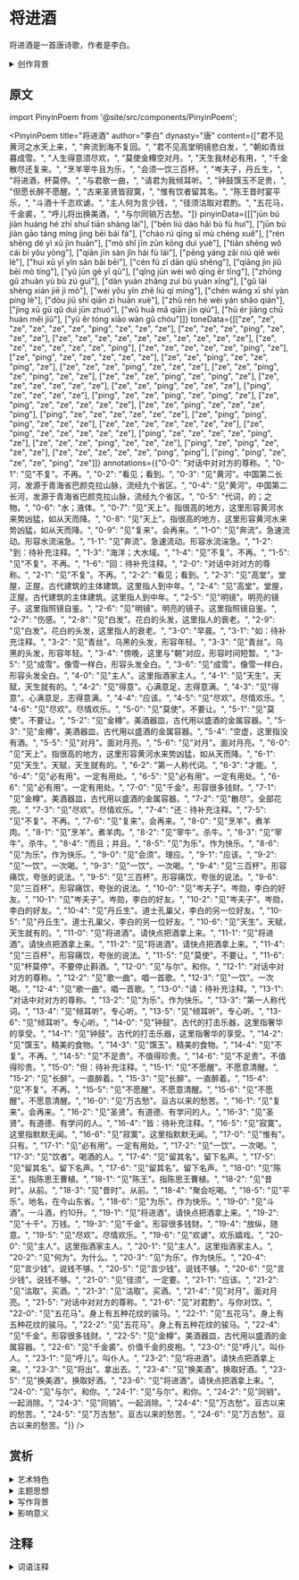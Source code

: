 # 将进酒

将进酒是一首唐诗歌，作者是李白。

<details>
<summary>创作背景</summary>

这首诗作于唐，具体创作年代已不可考。

</details>

## 原文

import PinyinPoem from '@site/src/components/PinyinPoem';

<PinyinPoem 
  title="将进酒"
  author="李白"
  dynasty="唐"
  content={["君不见黄河之水天上来，", "奔流到海不复回。", "君不见高堂明镜悲白发，", "朝如青丝暮成雪。", "人生得意须尽欢，", "莫使金樽空对月。", "天生我材必有用，", "千金散尽还复来。", "烹羊宰牛且为乐，", "会须一饮三百杯。", "岑夫子，丹丘生，", "将进酒，杯莫停。", "与君歌一曲，", "请君为我倾耳听。", "钟鼓馔玉不足贵，", "但愿长醉不愿醒。", "古来圣贤皆寂寞，", "惟有饮者留其名。", "陈王昔时宴平乐，", "斗酒十千恣欢谑。", "主人何为言少钱，", "径须沽取对君酌。", "五花马，千金裘，", "呼儿将出换美酒，", "与尔同销万古愁。"]}
  pinyinData={[["jūn bú jiàn huáng hé zhī shuǐ tiān shàng lái"], ["bēn liú dào hǎi bù fù huí"], ["jūn bú jiàn gāo táng míng jìng bēi bái fà"], ["cháo rú qīng sī mù chéng xuě"], ["rén shēng dé yì xū jìn huān"], ["mò shǐ jīn zūn kōng duì yuè"], ["tiān shēng wǒ cái bì yǒu yòng"], ["qiān jīn sàn jǐn hái fù lái"], ["pēng yáng zǎi niú qiě wèi lè"], ["huì xū yī yǐn sān bǎi bēi"], ["cén fū zǐ dān qiū shēng"], ["qiāng jìn jiǔ bēi mò tíng"], ["yǔ jūn gē yī qū"], ["qǐng jūn wèi wǒ qīng ěr tīng"], ["zhōng gǔ zhuàn yù bù zú guì"], ["dàn yuàn zhǎng zuì bù yuàn xǐng"], ["gǔ lái shèng xián jiē jì mò"], ["wéi yǒu yǐn zhě liú qí míng"], ["chén wáng xī shí yàn píng lè"], ["dòu jiǔ shí qiān zì huān xuè"], ["zhǔ rén hé wèi yán shǎo qián"], ["jìng xū gū qǔ duì jūn zhuó"], ["wǔ huā mǎ qiān jīn qiú"], ["hū ér jiāng chū huàn měi jiǔ"], ["yǔ ěr tóng xiāo wàn gǔ chóu"]]}
  toneData={[["ze", "ze", "ze", "ze", "ze", "ze", "ping", "ze", "ze", "ze"], ["ze", "ze", "ze", "ping", "ze", "ze", "ze"], ["ze", "ze", "ze", "ze", "ze", "ze", "ze", "ze", "ze", "ze"], ["ze", "ze", "ze", "ze", "ze", "ze", "ping"], ["ze", "ze", "ze", "ze", "ze", "ping", "ze"], ["ze", "ping", "ze", "ze", "ze", "ze", "ze"], ["ze", "ze", "ping", "ze", "ze", "ping", "ze"], ["ze", "ze", "ze", "ping", "ze", "ze", "ze"], ["ze", "ze", "ping", "ze", "ping", "ze", "ze"], ["ze", "ze", "ze", "ping", "ze", "ping", "ze"], ["ze", "ze", "ze", "ze", "ze", "ze"], ["ze", "ze", "ping", "ze", "ze", "ze"], ["ping", "ze", "ze", "ze", "ze"], ["ping", "ze", "ze", "ping", "ze", "ping", "ze"], ["ze", "ping", "ze", "ze", "ze", "ze", "ze"], ["ze", "ze", "ping", "ze", "ze", "ze", "ping"], ["ping", "ze", "ze", "ze", "ze", "ze", "ze"], ["ze", "ping", "ping", "ping", "ze", "ze", "ze"], ["ze", "ze", "ze", "ze", "ze", "ze", "ze"], ["ze", "ping", "ze", "ze", "ze", "ze", "ze"], ["ping", "ze", "ze", "ze", "ze", "ping", "ze"], ["ze", "ze", "ze", "ping", "ze", "ze", "ze"], ["ping", "ze", "ping", "ze", "ze", "ze"], ["ze", "ze", "ze", "ze", "ze", "ping", "ping"], ["ping", "ping", "ze", "ze", "ze", "ping", "ze"]]}
  annotations={{"0-0": "对话中对对方的尊称。", "0-1": "见\"不复\"。不再。", "0-2": "看见；看到。", "0-3": "见\"黄河\"。中国第二长河，发源于青海省巴颜克拉山脉，流经九个省区。", "0-4": "见\"黄河\"。中国第二长河，发源于青海省巴颜克拉山脉，流经九个省区。", "0-5": "代词，的；之物。", "0-6": "水；液体。", "0-7": "见\"天上\"。指很高的地方，这里形容黄河水来势凶猛，如从天而降。", "0-8": "见\"天上\"。指很高的地方，这里形容黄河水来势凶猛，如从天而降。", "0-9": "见\"复来\"。会再来。", "1-0": "见\"奔流\"。急速流动。形容水流湍急。", "1-1": "见\"奔流\"。急速流动。形容水流湍急。", "1-2": "到：待补充注释。", "1-3": "海洋；大水域。", "1-4": "见\"不复\"。不再。", "1-5": "见\"不复\"。不再。", "1-6": "回：待补充注释。", "2-0": "对话中对对方的尊称。", "2-1": "见\"不复\"。不再。", "2-2": "看见；看到。", "2-3": "见\"高堂\"。堂屋，正屋。古代建筑的主体建筑。这里指人到中年。", "2-4": "见\"高堂\"。堂屋，正屋。古代建筑的主体建筑。这里指人到中年。", "2-5": "见\"明镜\"。明亮的镜子。这里指照镜自鉴。", "2-6": "见\"明镜\"。明亮的镜子。这里指照镜自鉴。", "2-7": "伤感。", "2-8": "见\"白发\"。花白的头发，这里指人的衰老。", "2-9": "见\"白发\"。花白的头发，这里指人的衰老。", "3-0": "早晨。", "3-1": "如：待补充注释。", "3-2": "见\"青丝\"。乌黑的头发，形容年轻。", "3-3": "见\"青丝\"。乌黑的头发，形容年轻。", "3-4": "傍晚，这里与\"朝\"对应，形容时间短暂。", "3-5": "见\"成雪\"。像雪一样白，形容头发全白。", "3-6": "见\"成雪\"。像雪一样白，形容头发全白。", "4-0": "见\"主人\"。这里指酒家主人。", "4-1": "见\"天生\"。天赋，天生就有的。", "4-2": "见\"得意\"。心满意足，志得意满。", "4-3": "见\"得意\"。心满意足，志得意满。", "4-4": "应该。", "4-5": "见\"尽欢\"。尽情欢乐。", "4-6": "见\"尽欢\"。尽情欢乐。", "5-0": "见\"莫使\"。不要让。", "5-1": "见\"莫使\"。不要让。", "5-2": "见\"金樽\"。美酒器皿，古代用以盛酒的金属容器。", "5-3": "见\"金樽\"。美酒器皿，古代用以盛酒的金属容器。", "5-4": "空虚，这里指没有酒。", "5-5": "见\"对月\"。面对月亮。", "5-6": "见\"对月\"。面对月亮。", "6-0": "见\"天上\"。指很高的地方，这里形容黄河水来势凶猛，如从天而降。", "6-1": "见\"天生\"。天赋，天生就有的。", "6-2": "第一人称代词。", "6-3": "才能。", "6-4": "见\"必有用\"。一定有用处。", "6-5": "见\"必有用\"。一定有用处。", "6-6": "见\"必有用\"。一定有用处。", "7-0": "见\"千金\"。形容很多钱财。", "7-1": "见\"金樽\"。美酒器皿，古代用以盛酒的金属容器。", "7-2": "见\"散尽\"。全部花完。", "7-3": "见\"尽欢\"。尽情欢乐。", "7-4": "还：待补充注释。", "7-5": "见\"不复\"。不再。", "7-6": "见\"复来\"。会再来。", "8-0": "见\"烹羊\"。煮羊肉。", "8-1": "见\"烹羊\"。煮羊肉。", "8-2": "见\"宰牛\"。杀牛。", "8-3": "见\"宰牛\"。杀牛。", "8-4": "而且；并且。", "8-5": "见\"为乐\"。作为快乐。", "8-6": "见\"为乐\"。作为快乐。", "9-0": "见\"会须\"。理应。", "9-1": "应该。", "9-2": "见\"一饮\"。一次喝。", "9-3": "见\"一饮\"。一次喝。", "9-4": "见\"三百杯\"。形容痛饮，夸张的说法。", "9-5": "见\"三百杯\"。形容痛饮，夸张的说法。", "9-6": "见\"三百杯\"。形容痛饮，夸张的说法。", "10-0": "见\"岑夫子\"。岑勋，李白的好友。", "10-1": "见\"岑夫子\"。岑勋，李白的好友。", "10-2": "见\"岑夫子\"。岑勋，李白的好友。", "10-4": "见\"丹丘生\"。道士孔巢父，李白的另一位好友。", "10-5": "见\"丹丘生\"。道士孔巢父，李白的另一位好友。", "10-6": "见\"天生\"。天赋，天生就有的。", "11-0": "见\"将进酒\"。请快点把酒拿上来。", "11-1": "见\"将进酒\"。请快点把酒拿上来。", "11-2": "见\"将进酒\"。请快点把酒拿上来。", "11-4": "见\"三百杯\"。形容痛饮，夸张的说法。", "11-5": "见\"莫使\"。不要让。", "11-6": "见\"杯莫停\"。不要停止斟酒。", "12-0": "见\"与尔\"。和你。", "12-1": "对话中对对方的尊称。", "12-2": "见\"歌一曲\"。唱一首歌。", "12-3": "见\"一饮\"。一次喝。", "12-4": "见\"歌一曲\"。唱一首歌。", "13-0": "请：待补充注释。", "13-1": "对话中对对方的尊称。", "13-2": "见\"为乐\"。作为快乐。", "13-3": "第一人称代词。", "13-4": "见\"倾耳听\"。专心听。", "13-5": "见\"倾耳听\"。专心听。", "13-6": "见\"倾耳听\"。专心听。", "14-0": "见\"钟鼓\"。古代的打击乐器，这里指奢华的享受。", "14-1": "见\"钟鼓\"。古代的打击乐器，这里指奢华的享受。", "14-2": "见\"馔玉\"。精美的食物。", "14-3": "见\"馔玉\"。精美的食物。", "14-4": "见\"不复\"。不再。", "14-5": "见\"不足贵\"。不值得珍贵。", "14-6": "见\"不足贵\"。不值得珍贵。", "15-0": "但：待补充注释。", "15-1": "见\"不愿醒\"。不愿意清醒。", "15-2": "见\"长醉\"。一直醉着。", "15-3": "见\"长醉\"。一直醉着。", "15-4": "见\"不复\"。不再。", "15-5": "见\"不愿醒\"。不愿意清醒。", "15-6": "见\"不愿醒\"。不愿意清醒。", "16-0": "见\"万古愁\"。亘古以来的愁苦。", "16-1": "见\"复来\"。会再来。", "16-2": "见\"圣贤\"。有道德、有学问的人。", "16-3": "见\"圣贤\"。有道德、有学问的人。", "16-4": "皆：待补充注释。", "16-5": "见\"寂寞\"。这里指默默无闻。", "16-6": "见\"寂寞\"。这里指默默无闻。", "17-0": "见\"惟有\"。只有。", "17-1": "见\"必有用\"。一定有用处。", "17-2": "见\"一饮\"。一次喝。", "17-3": "见\"饮者\"。喝酒的人。", "17-4": "见\"留其名\"。留下名声。", "17-5": "见\"留其名\"。留下名声。", "17-6": "见\"留其名\"。留下名声。", "18-0": "见\"陈王\"。指陈思王曹植。", "18-1": "见\"陈王\"。指陈思王曹植。", "18-2": "见\"昔时\"。从前。", "18-3": "见\"昔时\"。从前。", "18-4": "聚会吃喝。", "18-5": "见\"平乐\"。地名，在今山东省。", "18-6": "见\"为乐\"。作为快乐。", "19-0": "见\"斗酒\"。一斗酒，约10升。", "19-1": "见\"将进酒\"。请快点把酒拿上来。", "19-2": "见\"十千\"。万钱。", "19-3": "见\"千金\"。形容很多钱财。", "19-4": "放纵，随意。", "19-5": "见\"尽欢\"。尽情欢乐。", "19-6": "见\"欢谑\"。欢乐嬉戏。", "20-0": "见\"主人\"。这里指酒家主人。", "20-1": "见\"主人\"。这里指酒家主人。", "20-2": "见\"何为\"。为什么。", "20-3": "见\"为乐\"。作为快乐。", "20-4": "见\"言少钱\"。说钱不够。", "20-5": "见\"言少钱\"。说钱不够。", "20-6": "见\"言少钱\"。说钱不够。", "21-0": "见\"径须\"。一定要。", "21-1": "应该。", "21-2": "见\"沽取\"。买酒。", "21-3": "见\"沽取\"。买酒。", "21-4": "见\"对月\"。面对月亮。", "21-5": "对话中对对方的尊称。", "21-6": "见\"对君酌\"。与你对饮。", "22-0": "见\"五花马\"。身上有五种花纹的骏马。", "22-1": "见\"五花马\"。身上有五种花纹的骏马。", "22-2": "见\"五花马\"。身上有五种花纹的骏马。", "22-4": "见\"千金\"。形容很多钱财。", "22-5": "见\"金樽\"。美酒器皿，古代用以盛酒的金属容器。", "22-6": "见\"千金裘\"。价值千金的皮袍。", "23-0": "见\"呼儿\"。叫仆人。", "23-1": "见\"呼儿\"。叫仆人。", "23-2": "见\"将进酒\"。请快点把酒拿上来。", "23-3": "见\"将出\"。拿出去。", "23-4": "见\"换美酒\"。换取好酒。", "23-5": "见\"换美酒\"。换取好酒。", "23-6": "见\"将进酒\"。请快点把酒拿上来。", "24-0": "见\"与尔\"。和你。", "24-1": "见\"与尔\"。和你。", "24-2": "见\"同销\"。一起消除。", "24-3": "见\"同销\"。一起消除。", "24-4": "见\"万古愁\"。亘古以来的愁苦。", "24-5": "见\"万古愁\"。亘古以来的愁苦。", "24-6": "见\"万古愁\"。亘古以来的愁苦。"}}
/>

## 赏析

<details>
<summary>艺术特色</summary>

1. **语言特点**
   - 语言优美凝练
   - 意境深远
   - 韵律和谐

2. **表现手法**
   - 善用比喻和象征
   - 意象鲜明
   - 结构严谨

</details>

<details>
<summary>主题思想</summary>

1. **主题内容**
   - 待补充

2. **思想特色**
   - 待补充

</details>

<details>
<summary>写作背景</summary>

这首诗创作于唐，反映了当时的社会状况和文人心态。

</details>

<details>
<summary>影响意义</summary>

1. 艺术价值
   - 意境优美
   - 格律工整
   - 语言精炼

2. 历史价值
   - 反映时代特征
   - 展现文人情怀
   - 传承文化精神

</details>

## 注释

<details>
<summary>词语注释</summary>

- 君不见黄河之水天上来：开篇用设问，描写黄河之水奔腾而下的壮观景象。"天上来"形容黄河水势之大。
- 奔流到海不复回：形容黄河水流向大海后永不回返，暗示时光流逝永不复返。
- 君不见高堂明镜悲白发：再次用设问，写照镜自照时见到白发而悲伤。
- 朝如青丝暮成雪：形容人容易衰老，早晨还是黑发，傍晚就白了。夸张地写出时光飞逝。
- 人生得意须尽欢：人生得志得意之时应当尽情欢乐。
- 莫使金樽空对月：不要让酒杯空对明月，要及时行乐。
- 天生我材必有用：表达自信，相信自己的才能终有用武之地。
- 千金散尽还复来：钱财花完了还会再来，不必吝惜。
- 烹羊宰牛且为乐：形容及时行乐的奢侈场面。
- 会须一饮三百杯：表达痛饮的豪迈之情。
- 岑夫子丹丘生：岑夫子丹丘生：待补充注释。
- 将进酒杯莫停：将进酒杯莫停：待补充注释。
- 与君歌一曲：要和朋友一起唱歌。
- 请君为我倾耳听：请朋友认真听我唱歌。
- 钟鼓馔玉不足贵：钟鼓美食等物质享受都不足珍贵。
- 但愿长醉不愿醒：只愿一直醉着，不愿清醒。表达对现实的不满。
- 古来圣贤皆寂寞：从古至今的圣贤都寂寞无闻。
- 惟有饮者留其名：只有会喝酒的人才能留下名声，表达对饮酒的推崇。
- 陈王昔时宴平乐：引用曹植在平乐观设宴的典故。
- 斗酒十千恣欢谑：形容宴会上痛饮作乐的场面。
- 主人何为言少钱：为什么说钱不够呢？
- 径须沽取对君酌：一定要去买酒来与你对饮。
- 五花马千金裘：五花马千金裘：待补充注释。
- 呼儿将出换美酒：叫仆人把它们拿去换取美酒。
- 与尔同销万古愁：与你一起借酒消愁。这句总结全诗，表达借酒消除亘古以来的愁苦之情。

</details>
